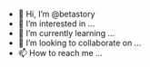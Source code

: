 - 👋 Hi, I’m @betastory
- 👀 I’m interested in ...
- 🌱 I’m currently learning ...
- 💞️ I’m looking to collaborate on ...
- 📫 How to reach me ...

<!---
betastory/betastory is a ✨ special ✨ repository because its `README.md` (this file) appears on your GitHub profile.
You can click the Preview link to take a look at your changes.
--->
